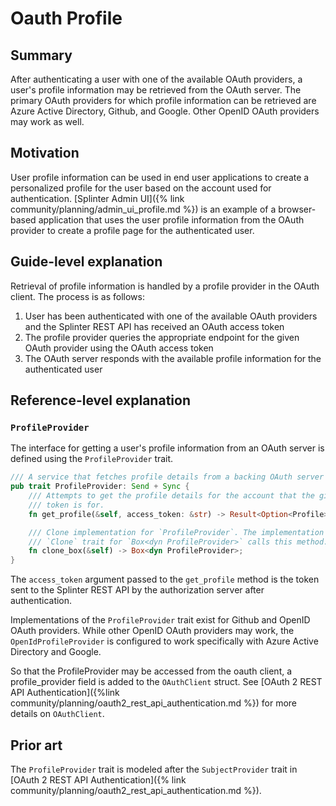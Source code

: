 # Oauth Profile
<!--
  Copyright 2018-2021 Cargill Incorporated
  Licensed under Creative Commons Attribution 4.0 International License
  https://creativecommons.org/licenses/by/4.0/
-->

## Summary
[summary]: #summary

After authenticating a user with one of the available OAuth providers, a user's
profile information may be retrieved from the OAuth server. The primary OAuth
providers for which profile information can be retrieved are Azure Active
Directory, Github, and Google. Other OpenID OAuth providers may work as well.

## Motivation
[motivation]: #motivation

User profile information can be used in end user applications to create a
personalized profile for the user based on the account used for authentication.
[Splinter Admin UI]({% link community/planning/admin_ui_profile.md %}) is an
example of a browser-based application that uses the user profile information
from the OAuth provider to create a profile page for the authenticated user.

## Guide-level explanation
[guide-level-explanation]: #guide-level-explanation

Retrieval of profile information is handled by a profile provider in the OAuth
client. The process is as follows:

1. User has been authenticated with one of the available OAuth providers and the
Splinter REST API has received an OAuth access token
1. The profile provider queries the appropriate endpoint for the given OAuth
provider using the OAuth access token
1. The OAuth server responds with the available profile information for the
authenticated user

## Reference-level explanation
[reference-level-explanation]: #reference-level-explanation

### `ProfileProvider`

The interface for getting a user's profile information from an OAuth server is
defined using the  `ProfileProvider` trait.

```rust
/// A service that fetches profile details from a backing OAuth server
pub trait ProfileProvider: Send + Sync {
    /// Attempts to get the profile details for the account that the given access
    /// token is for.
    fn get_profile(&self, access_token: &str) -> Result<Option<Profile>, InternalError>;

    /// Clone implementation for `ProfileProvider`. The implementation of the
    /// `Clone` trait for `Box<dyn ProfileProvider>` calls this method.
    fn clone_box(&self) -> Box<dyn ProfileProvider>;
}
```
The `access_token` argument passed to the `get_profile` method is the token sent
to the Splinter REST API by the authorization server after authentication.

Implementations of the `ProfileProvider` trait exist for Github and OpenID OAuth
providers. While other OpenID OAuth providers may work, the
`OpenIdProfileProvider` is configured to work specifically with Azure Active
Directory and Google.

So that the ProfileProvider may be accessed from the oauth client, a
profile_provider field is added to the `OAuthClient` struct. See
[OAuth 2 REST API Authentication]({%link
community/planning/oauth2_rest_api_authentication.md %}) for more
details on `OAuthClient`.

## Prior art
[prior-art]: #prior-art

The `ProfileProvider` trait is modeled after the `SubjectProvider` trait in 
[OAuth 2 REST API Authentication]({%
link community/planning/oauth2_rest_api_authentication.md %}).
